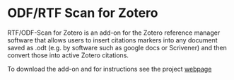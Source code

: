 ODF/RTF Scan for Zotero
============

RTF/ODF-Scan for Zotero is an add-on for the Zotero reference manager software that allows users to insert citations markers into any document saved as .odt (e.g. by software such as google docs or Scrivener) and then convert those into active Zotero citations.

To download the add-on and for instructions see the project [webpage](http://zotero-odf-scan.github.io/zotero-odf-scan/)
